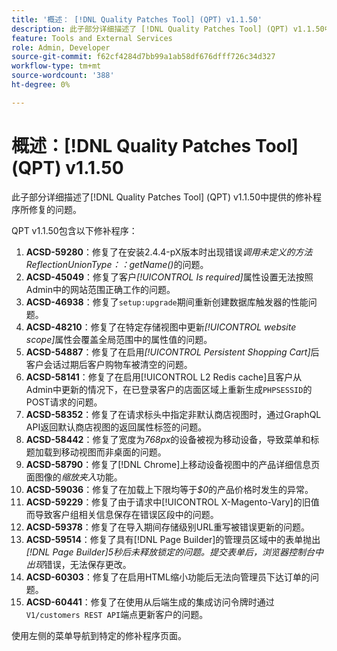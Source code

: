 ```yaml
---
title: '概述： [!DNL Quality Patches Tool] (QPT) v1.1.50'
description: 此子部分详细描述了 [!DNL Quality Patches Tool] (QPT) v1.1.50中提供的修补程序所修复的问题。
feature: Tools and External Services
role: Admin, Developer
source-git-commit: f62cf4284d7bb99a1ab58df676dfff726c34d327
workflow-type: tm+mt
source-wordcount: '388'
ht-degree: 0%

---
```


# 概述：[!DNL Quality Patches Tool] (QPT) v1.1.50

此子部分详细描述了[!DNL Quality Patches Tool] (QPT) v1.1.50中提供的修补程序所修复的问题。

QPT v1.1.50包含以下修补程序：

1. **ACSD-59280**：修复了在安装2.4.4-pX版本时出现错误&#x200B;*调用未定义的方法ReflectionUnionType：：getName()*&#x200B;的问题。
1. **ACSD-45049**：修复了客户&#x200B;*[!UICONTROL Is required]*&#x200B;属性设置无法按照Admin中的网站范围正确工作的问题。
1. **ACSD-46938**：修复了`setup:upgrade`期间重新创建数据库触发器的性能问题。
1. **ACSD-48210**：修复了在特定存储视图中更新&#x200B;*[!UICONTROL website scope]*&#x200B;属性会覆盖全局范围中的属性值的问题。
1. **ACSD-54887**：修复了在启用&#x200B;*[!UICONTROL Persistent Shopping Cart]*&#x200B;后客户会话过期后客户购物车被清空的问题。
1. **ACSD-58141**：修复了在启用[!UICONTROL L2 Redis cache]且客户从Admin中更新的情况下，在已登录客户的店面区域上重新生成`PHPSESSID`的POST请求的问题。
1. **ACSD-58352**：修复了在请求标头中指定非默认商店视图时，通过GraphQL API返回默认商店视图的返回属性标签的问题。
1. **ACSD-58442**：修复了宽度为&#x200B;*768px*&#x200B;的设备被视为移动设备，导致菜单和标题加载到移动视图而非桌面的问题。
1. **ACSD-58790**：修复了[!DNL Chrome]上移动设备视图中的产品详细信息页面图像的&#x200B;*缩放夹入*&#x200B;功能。
1. **ACSD-59036**：修复了在加载上下限均等于&#x200B;*$0*&#x200B;的产品价格时发生的异常。
1. **ACSD-59229**：修复了由于请求中[!UICONTROL X-Magento-Vary]的旧值而导致客户组相关信息保存在错误区段中的问题。
1. **ACSD-59378**：修复了在导入期间存储级别URL重写被错误更新的问题。
1. **ACSD-59514**：修复了具有[!DNL Page Builder]的管理员区域中的表单抛出&#x200B;*[!DNL Page Builder]5秒后未释放锁定的问题。提交表单后，浏览器控制台中出现*&#x200B;错误，无法保存更改。
1. **ACSD-60303**：修复了在启用HTML缩小功能后无法向管理员下达订单的问题。
1. **ACSD-60441**：修复了在使用从后端生成的集成访问令牌时通过`V1/customers REST API`端点更新客户的问题。

使用左侧的菜单导航到特定的修补程序页面。

